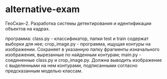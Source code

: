 # alternative-exam
ГеоСкан-2. Разработка системы детектирования и идентификации объектов на кадрах.

программа:
class.py - классификатор, папки test и train содержат выборки для нее;
crop_image.py - программа, ищущая контуры на изображении. Сохраняет в указанную папку фрагменты изначального изображения, вырезанные по найденным контурам;
main.py - соединенные class.py и crop_image.py. Должна выводить изображение с выделенными на нем контурами, подписанными согласно предсказанным моделью классам.
